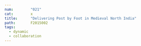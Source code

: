 ```yaml
---
num:        "021"
cat:        x
title:      "Delivering Post by Foot in Medieval North India"
path:       F2015002
tags:
  - dynamic
  - collaboration
---
```

